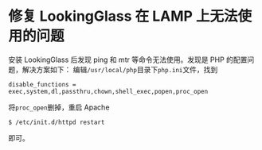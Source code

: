 # 修复 LookingGlass 在 LAMP 上无法使用的问题

安装 LookingGlass 后发现 ping 和 mtr 等命令无法使用。发现是 PHP 的配置问题，解决方案如下：
编辑`/usr/local/php`目录下`php.ini`文件，找到
```
disable_functions = exec,system,dl,passthru,chown,shell_exec,popen,proc_open
```
将`proc_open`删掉，重启 Apache
```
$ /etc/init.d/httpd restart
```
即可。
